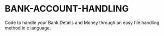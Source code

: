 # BANK-ACCOUNT-HANDLING
Code to handle your Bank Details and Money through an easy file handling method in c language.
